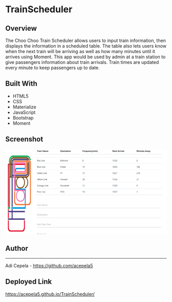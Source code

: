 # TrainScheduler

## Overview
The Choo Choo Train Scheduler allows users to input train information, then displays the information in a scheduled table.
The table also lets users know when the next train will be arriving as well as how many minutes until it arrives using Moment.
This app would be used by admin at a train station to give passengers information about train arrivals. Train times are updated every minute to keep passengers up to date.

## Built With
- HTML5
- CSS
- Materialize
- JavaScript
- Bootstrap
- Moment
## Screenshot

![ ](/Screenshot(32).png)

## Author
---
Adi Cepela - https://github.com/acepela5

## Deployed Link
https://acepela5.github.io/TrainScheduler/
